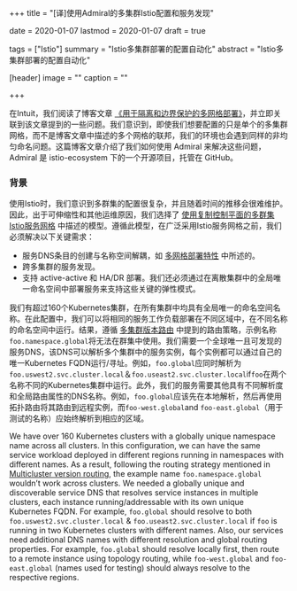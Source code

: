 +++
title = "[译]使用Admiral的多集群Istio配置和服务发现"

date = 2020-01-07
lastmod = 2020-01-07
draft = true

tags = ["Istio"]
summary = "Istio多集群部署的配置自动化"
abstract = "Istio多集群部署的配置自动化"

[header]
image = ""
caption = ""

+++

在Intuit，我们阅读了博客文章 [《用于隔离和边界保护的多网格部署》](https://istio.io/blog/2019/isolated-clusters/)，并立即关联到该文章提到的一些问题。我们意识到，即使我们想要配置的只是单个的多集群网格，而不是博客文章中描述的多个网格的联邦，我们的环境也会遇到同样的非均匀命名问题。这篇博客文章介绍了我们如何使用 Admiral 来解决这些问题，Admiral 是 istio-ecosystem 下的一个开源项目，托管在 GitHub。

### 背景

使用Istio时，我们意识到多群集的配置很复杂，并且随着时间的推移会很难维护。因此，出于可伸缩性和其他运维原因，我们选择了 [使用复制控制平面的多群集Istio服务网格](https://istio.io/docs/setup/install/multicluster/gateways/#deploy-the-istio-control-plane-in-each-cluster) 中描述的模型。遵循此模型，在广泛采用Istio服务网格之前，我们必须解决以下关键需求：

- 服务DNS条目的创建与名称空间解耦，如 [多网格部署特性](https://istio.io/blog/2019/isolated-clusters/#features-of-multi-mesh-deployments) 中所述的。
- 跨多集群的服务发现。
- 支持 active-active 和 HA/DR 部署。我们还必须通过在离散集群中的全局唯一命名空间中部署服务来支持这些关键的弹性模式。

我们有超过160个Kubernetes集群，在所有集群中均具有全局唯一的命名空间名称。在此配置中，我们可以将相同的服务工作负载部署在不同区域中，在不同名称的命名空间中运行。结果，遵循 [多集群版本路由](https://istio.io/blog/2019/multicluster-version-routing) 中提到的路由策略，示例名称`foo.namespace.global`将无法在群集中使用。我们需要一个全球唯一且可发现的服务DNS，该DNS可以解析多个集群中的服务实例，每个实例都可以通过自己的唯一Kubernetes FQDN运行/寻址。例如，`foo.global`应同时解析为`foo.uswest2.svc.cluster.local`＆`foo.useast2.svc.cluster.local`if`foo`在两个名称不同的Kubernetes集群中运行。此外，我们的服务需要其他具有不同解析度和全局路由属性的DNS名称。例如，`foo.global`应该先在本地解析，然后再使用拓扑路由将其路由到远程实例，而`foo-west.global`and `foo-east.global`（用于测试的名称）应始终解析到相应的区域。

We have over 160 Kubernetes clusters with a globally unique namespace name across all clusters. In this configuration, we can have the same service workload deployed in different regions running in namespaces with different names. As a result, following the routing strategy mentioned in [Multicluster version routing](https://istio.io/blog/2019/multicluster-version-routing), the example name `foo.namespace.global` wouldn’t work across clusters. We needed a globally unique and discoverable service DNS that resolves service instances in multiple clusters, each instance running/addressable with its own unique Kubernetes FQDN. For example, `foo.global` should resolve to both `foo.uswest2.svc.cluster.local` & `foo.useast2.svc.cluster.local` if `foo` is running in two Kubernetes clusters with different names. Also, our services need additional DNS names with different resolution and global routing properties. For example, `foo.global` should resolve locally first, then route to a remote instance using topology routing, while `foo-west.global` and `foo-east.global` (names used for testing) should always resolve to the respective regions.


